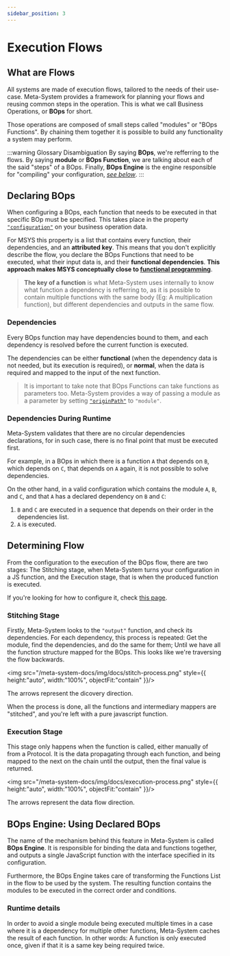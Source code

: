 ```yaml
---
sidebar_position: 3
---
```


# Execution Flows

## What are Flows
All systems are made of execution flows, tailored to the needs of their use-case. Meta-System provides a framework for planning your flows and reusing common steps in the operation. This is what we call Business Operations, or **BOps** for short.

Those operations are composed of small steps called "modules" or "BOps Functions". By chaining them together it is possible to build any functionality a system may perform.

:::warning Glossary Disambiguation
By saying **BOps**, we're refferring to the flows. By saying **module** or **BOps Function**, we are talking about each of the said "steps" of a BOps. Finally, **BOps Engine** is the engine responsible for "compiling" your configuration, *[see below](#bops-engine-using-declared-bops)*.
:::

## Declaring BOps

When configuring a BOps, each function that needs to be executed in that specific BOp must be specified. This takes place in the property [`"configuration"`](../configuring/bops/bops-configuration) on your business operation data.

For MSYS this property is a list that contains every function, their dependencies, and an **attributed key**. This means that you don't explicitly describe the flow, you declare the BOps Functions that need to be executed, what their input data is, and their **functional dependencies**. **This approach makes MSYS conceptually close to [functional programming](https://en.wikipedia.org/wiki/Functional_programming)**.

> **The key of a function** is what Meta-System uses internally to know what function a dependency is refferring to, as it is possible to contain multiple functions with the same body (Eg: A multiplication function), but different dependencies and outputs in the same flow.

### Dependencies

Every BOps function may have dependencies bound to them, and each dependency is resolved before the current function is executed.

The dependencies can be either **functional** (when the dependency data is not needed, but its execution is required), or **normal**, when the data is required and mapped to the input of the next function.

> It is important to take note that BOps Functions can take functions as parameters too. Meta-System provides a way of passing a module as a parameter by setting [`"originPath"`](../configuring/bops/dependencies/#origin-path) to `"module"`.

### Dependencies During Runtime

Meta-System validates that there are no circular dependencies declarations, for in such case, there is no final point that must be executed first.

For example, in a BOps in which there is a function `A` that depends on `B`, which depends on `C`, that depends on `A` again, it is not possible to solve dependencies.

On the other hand, in a valid configuration which contains the module `A`, `B`, and `C`, and that `A` has a declared dependency on `B` and `C`:
1. `B` and `C` are executed in a sequence that depends on their order in the dependencies list.
2. `A` is executed.

## Determining Flow
From the configuration to the execution of the BOps flow, there are two stages: The Stitching stage, when Meta-System turns your configuration in a JS function, and the Execution stage, that is when the produced function is executed.

If you're looking for how to configure it, check [this page](../configuring/bops/flows).

### Stitching Stage
Firstly, Meta-System looks to the `"output"` function, and check its dependencies. For each dependency, this process is repeated: Get the module, find the dependencies, and do the same for them; Until we have all the function structure mapped for the BOps. This looks like we're traversing the flow backwards.

<img src="/meta-system-docs/img/docs/stitch-process.png"  style={{ height:"auto", width:"100%", objectFit:"contain" }}/>

The arrows represent the dicovery direction.

When the process is done, all the functions and intermediary mappers are "stitched", and you're left with a pure javascript function.

### Execution Stage
This stage only happens when the function is called, either manually of from a Protocol. It is the data propagating through each function, and being mapped to the next on the chain until the output, then the final value is returned.

<img src="/meta-system-docs/img/docs/execution-process.png"  style={{ height:"auto", width:"100%", objectFit:"contain" }}/>

The arrows represent the data flow direction.

## BOps Engine: Using Declared BOps

The name of the mechanism behind this feature in Meta-System is called **BOps Engine**. It is responsible for binding the data and functions together, and outputs a single JavaScript function with the interface specified in its configuration.

Furthermore, the BOps Engine takes care of transforming the Functions List in the flow to be used by the system. The resulting function contains the modules to be executed in the correct order and conditions.

### Runtime details

In order to avoid a single module being executed multiple times in a case where it is a dependency for multiple other functions, Meta-System caches the result of each function. In other words: A function is only executed once, given if that it is a same key being required twice.
